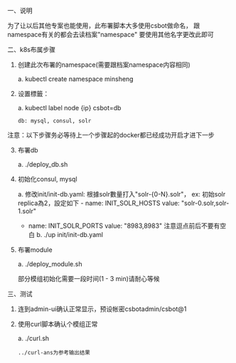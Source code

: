 一、说明

为了让以后其他专案也能使用，此布署脚本大多使用csbot做命名，
跟namespace有关的都会去读档案"namespace" 要使用其他名字更改此即可

二、k8s布属步骤

1. 创建此次布署的namespace(需要跟档案namespace内容相同)

    a.  kubectl create namespace minsheng

2. 设置標籤：

    a. kubectl label node {ip} csbot=db

       db: mysql, consul, solr

注意：以下步骤务必等待上一个步骤起的docker都已经成功开启才进下一步

3. 布署db
    
    a. ./deploy_db.sh

4. 初始化consul, mysql

    a. 修改init/init-db.yaml: 根據solr數量打入"solr-{0-N}.solr"，
       ex: 初始solr replica為2，設定如下
        - name: INIT_SOLR_HOSTS
          value: "solr-0.solr,solr-1.solr"
	 - name: INIT_SOLR_PORTS
          value: "8983,8983"
       注意逗点前后不要有空白
    b. ./up init/init-db.yaml

5. 布署module

    a. ./deploy_module.sh

    部分模组初始化需要一段时间(1 - 3 min)请耐心等候

三、测试

1. 连到admin-ui确认正常显示，预设帐密csbotadmin/csbot@1

2. 使用curl脚本确认个模组正常

    a. ./curl.sh

       ../curl-ans为参考输出结果
